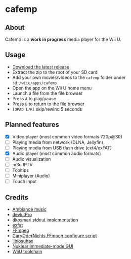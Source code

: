 # cafemp
## About
Cafemp is a **work in progress** media player for the Wii U.

## Usage
- [Download the latest release](https://github.com/whateveritwas/cafemp/releases/latest)
- Extract the zip to the root of your SD card
- Add your own movies/videos to the `cafemp` folder under `sd:/wiiu/apps/cafemp`
- Open the app on the Wii U home menu
- Launch a file from the file browser
- Press `A` to play/pause
- Press `B` to return to the file browser
- `[DPAD L/R]` skip/rewind 5 seconds

## Planned features
- [x] Video player (most common video formats 720p@30)
- [ ] Playing media from network (DLNA, Jellyfin)
- [ ] Playing media from USB flash drive (ext4/exFAT)
- [x] Audio player (most common audio formats)
- [ ] Audio visualization
- [ ] m3u IPTV
- [ ] Tooltips
- [ ] Miniplayer (Audio)
- [ ] Touch input

## Credits
- [Ambiance music](https://freesound.org/people/LightMister/sounds/769925/?)
- [devkitPro](https://github.com/devkitPro)
- [dkosmari stdout implementation](https://github.com/dkosmari/devkitpro-autoconf/blob/main/examples/wiiu/sdl2-swkbd/src/stdout.cpp)
- [exfat](https://github.com/relan/exfat/)
- [FFmpeg](https://github.com/FFmpeg/FFmpeg/)
- [GaryOderNichts FFmpeg configure script](https://github.com/GaryOderNichts/FFmpeg-wiiu/blob/master/configure-wiiu)
- [libiosuhax](https://github.com/dimok789/libiosuhax)
- [Nuklear immediate-mode GUI](https://github.com/Immediate-Mode-UI/Nuklear)
- [WiiU toolchain](https://github.com/devkitPro/wut)